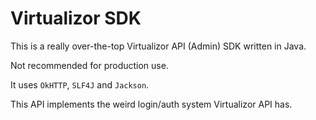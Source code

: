 # Virtualizor SDK

This is a really over-the-top Virtualizor API (Admin) SDK written in Java.

Not recommended for production use.

It uses `OkHTTP`, `SLF4J` and `Jackson`.

This API implements the weird login/auth system Virtualizor API has.